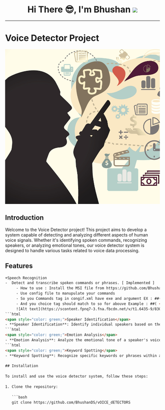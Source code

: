 <!-- <img width=100% src="https://capsule-render.vercel.app/api?type=waving&color=0891b2&height=100&section=header"/> -->
<h1 align="center">Hi There 😎, I'm Bhushan  <img src = "https://raw.githubusercontent.com/MartinHeinz/MartinHeinz/master/wave.gif" width = 30px> </h1>
<hr>

# Voice Detector Project

![Voice Detector](voice_detector_image.png)

## Introduction

Welcome to the Voice Detector project! This project aims to develop a system capable of detecting and analyzing different aspects of human voice signals. 
Whether it's identifying spoken commands, recognizing speakers, or analyzing emotional tones, our voice detector system is designed to handle various tasks related to voice data processing.

## Features
```html
+Speech Recognition
-  Detect and transcribe spoken commands or phrases. [ Implemented ]
     - How to use : Install the MSI file from https://github.com/BhushanDS/vOICE_dETECTORS/tree/master/Voice_Buddy
     - Use config file to manupulate your commands
     - So you Commands tag in congif.xml have exe and argument EX : ##( <command text="Computer open youtube" path="chrome.exe" arguments="http://youtube.com" /> )
     - And you choice tag should match to so for abouve Example : ##( <choice>Computer open youtube</choice> )
     ![Alt text](https://scontent.fpnq7-3.fna.fbcdn.net/v/t1.6435-9/83065302_2502827053268956_6922730653943332864_n.jpg?stp=cp0_dst-jpg_e15_p320x320_q65&_nc_cat=101&ccb=1-7&_nc_sid=512d91&_nc_ohc=ZsC8OCtjvzoAX_qxo5i&_nc_ht=scontent.fpnq7-3.fna&oh=00_AfBYPXsnkcZ6-qPW0ky7wNNQybMKNWo1-uB6fAR-Oboo-w&oe=65EDAC88)
```html
<span style="color: green;">Speaker Identification</span>
- **Speaker Identification**: Identify individual speakers based on their unique voice characteristics. [ InProgress ]
```html
<span style="color: green;">Emotion Analysis</span>
- **Emotion Analysis**: Analyze the emotional tone of a speaker's voice (e.g., happiness, sadness, anger). [ To Do ]
```html
<span style="color: green;">Keyword Spotting</span>
- **Keyword Spotting**: Recognize specific keywords or phrases within a stream of audio data. [To Do ]

## Installation

To install and use the voice detector system, follow these steps:

1. Clone the repository:

   ```bash
   git clone https://github.com/BhushanDS/vOICE_dETECTORS
